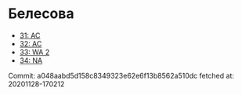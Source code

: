 # Белесова
- [31: AC](31.md)
- [32: AC](32.md)
- [33: WA 2](33.md)
- [34: NA](34.md)

Commit: a048aabd5d158c8349323e62e6f13b8562a510dc
 fetched at: 20201128-170212
